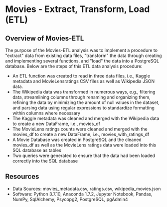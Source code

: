 # Movies - Extract, Transform, Load (ETL)

## Overview of Movies-ETL
The purpose of the Movies-ETL analysis was to implement a procedure to "extract" data from existing data files, "transform" the data through creating and implementing several functions, and "load" the data into a PostgreSQL database. Below are the steps of this ETL data analysis procedure:

  - An ETL function was created to read in three data files, i.e., Kaggle metadata and MovieLensratings CSV files as well as Wikipedia JSON data. 
  - The Wikipedia data was transformed in numerous ways, e.g., filtering data, streamlining columns through renaming and organizing them, refining the data by minimizing the amount of null values in the dataset, and parsing data using regular expressions to standardize formatting within columns where necessary
  - The Kaggle metadata was cleaned and merged with the Wikipedia data to create a new DataFrame, i.e., movies_df 
  - The MovieLens ratings counts were cleaned and merged with the movies_df to create a new DataFrame, i.e., movies_with_ratings_df
  - A Movie Database was created in PostgreSQL and the cleaned movies_df as well as the MovieLens ratings data were loaded into this SQL database as tables
  - Two queries were generated to ensure that the data had been loaded correctly into the SQL database
    

## Resources
- Data Sources: movies_metadata.csv, ratings.csv, wikipedia_movies.json
- Software: Python 3.7.10, Anaconda 1.7.2, Jupyter Notebook, Pandas, NumPy, SqlAlchemy, Psycopg2, PostgreSQL, pgAdmin4

